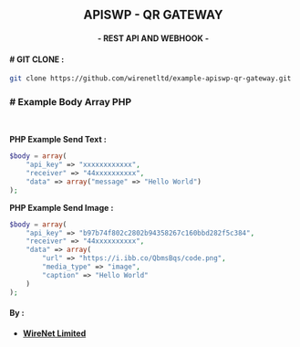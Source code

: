 ## <div align="center">**APISWP - QR GATEWAY**</div>
#### <div align="center">- **REST API AND WEBHOOK** -</div>

#### **# GIT CLONE :**
```bash
git clone https://github.com/wirenetltd/example-apiswp-qr-gateway.git
```

### **# Example Body Array PHP**
<br>

**PHP Example Send Text :**
```php
$body = array(
    "api_key" => "xxxxxxxxxxxx",
    "receiver" => "44xxxxxxxxxx",
    "data" => array("message" => "Hello World")
);
```
**PHP Example Send Image :**
```php
$body = array(
    "api_key" => "b97b74f802c2802b94358267c160bbd282f5c384",
    "receiver" => "44xxxxxxxxxx",
    "data" => array(
        "url" => "https://i.ibb.co/QbmsBqs/code.png",
        "media_type" => "image",
        "caption" => "Hello World"
    )
);
```

#### **By :**
- <a href="https://github.com/wirenetltd">**WireNet Limited** </a>
